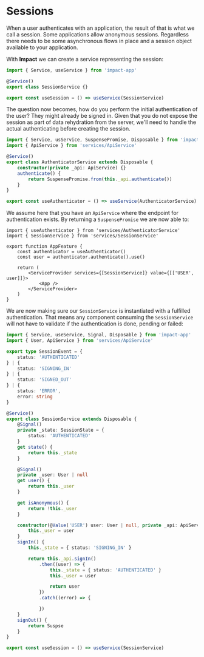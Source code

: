 # Sessions

When a user authenticates with an application, the result of that is what we call a session. Some applications allow anonymous sessions. Regardless there needs to be some asynchronous flows in place and a session object available to your application.

With **Impact** we can create a service representing the session:

```ts
import { Service, useService } from 'impact-app'

@Service()
export class SessionService {}

export const useSession = () => useService(SessionService)
```

The question now becomes, how do you perform the initial authentication of the user? They might already be signed in. Given that you do not expose the session as part of data rehydration from the server, we'll need to handle the actual authenticating before creating the session.

```ts
import { Service, usService, SuspensePromise, Disposable } from 'impact-app'
import { ApiService } from 'services/ApiService'

@Service()
export class AuthenticatorService extends Disposable {
    constructor(private _api: ApiService) {}
    authenticate() {
        return SuspensePromise.from(this._api.authenticate())
    }
}

export const useAuthenticator = () => useService(AuthenticatorService)
```

We assume here that you have an `ApiService` where the endpoint for authentication exists. By returning a `SuspensePromise` we are now able to:

```tsx
import { useAuthenticator } from 'services/AuthenticatorService'
import { SessionService } from 'services/SessionService'

export function AppFeature {
    const authenticator = useAuthenticator()
    const user = authenticator.authenticate().use()

    return (
        <ServiceProvider services={[SessionService]} value={[['USER', user]]}>
            <App />
        </ServiceProvider>
    )
}
```

We are now making sure our `SessionService` is instantiated with a fulfilled authentication. That means any component consuming the `SessionService` will not have to validate if the authentication is done, pending or failed:

```ts
import { Service, useService, Signal, Disposable } from 'impact-app'
import { User, ApiService } from 'services/ApiService'

export type SessionEvent = {
    status: 'AUTHENTICATED'
} | {
    status: 'SIGNING_IN'
} | {
    status: 'SIGNED_OUT'
} | {
    status: 'ERROR',
    error: string
}

@Service()
export class SessionService extends Disposable {
    @Signal()
    private _state: SessionState = {
        status: 'AUTHENTICATED'
    }
    get state() {
        return this._state
    }

    @Signal()
    private _user: User | null
    get user() {
        return this._user
    }

    get isAnonymous() {
        return !this._user
    }

    constructor(@Value('USER') user: User | null, private _api: ApiService) {
        this._user = user
    }   
    signIn() {
        this._state = { status: 'SIGNING_IN' }

        return this._api.signIn()
            .then((user) => {
                this._state = { status: 'AUTHENTICATED' }
                this._user = user

                return user
            })
            .catch((error) => {

            })
    }
    signOut() {
        return Suspse
    }
}

export const useSession = () => useService(SessionService)
```